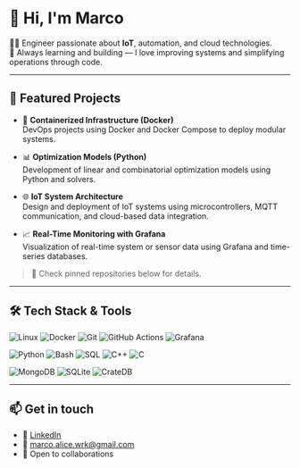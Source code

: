 # 👋 Hi, I'm Marco

👨‍💻 Engineer passionate about **IoT**, automation, and cloud technologies.  
🚀 Always learning and building — I love improving systems and simplifying operations through code.

---

## 📂 Featured Projects

- 🐳 **Containerized Infrastructure (Docker)**  
  DevOps projects using Docker and Docker Compose to deploy modular systems.

- 📊 **Optimization Models (Python)**  
  Development of linear and combinatorial optimization models using Python and solvers.
  
- 🌐 **IoT System Architecture**  
  Design and deployment of IoT systems using microcontrollers, MQTT communication, and cloud-based data integration.

- 📈 **Real-Time Monitoring with Grafana**  
  Visualization of real-time system or sensor data using Grafana and time-series databases. 

> 🔗 Check pinned repositories below for details.

---

## 🛠️ Tech Stack & Tools

![Linux](https://img.shields.io/badge/Linux-FCC624?logo=linux&logoColor=black&style=flat)
![Docker](https://img.shields.io/badge/Docker-2496ED?logo=docker&logoColor=white&style=flat)
![Git](https://img.shields.io/badge/Git-F05032?logo=git&logoColor=white&style=flat)
![GitHub Actions](https://img.shields.io/badge/GitHub%20Actions-2088FF?logo=githubactions&logoColor=white&style=flat)
![Grafana](https://img.shields.io/badge/Grafana-F46800?logo=grafana&logoColor=white&style=flat)
<!-- ![Ansible](https://img.shields.io/badge/Ansible-EE0000?logo=ansible&logoColor=white&style=flat)
![Terraform](https://img.shields.io/badge/Terraform-7B42BC?logo=terraform&logoColor=white&style=flat) -->

![Python](https://img.shields.io/badge/Python-3776AB?logo=python&logoColor=white&style=flat)
![Bash](https://img.shields.io/badge/Bash-4EAA25?logo=gnu-bash&logoColor=white&style=flat)
![SQL](https://img.shields.io/badge/SQL-4479A1?logo=mysql&logoColor=white&style=flat)
![C++](https://img.shields.io/badge/C++-00599C?logo=c%2B%2B&logoColor=white&style=flat)
![C](https://img.shields.io/badge/C-00599C?logo=c&logoColor=white&style=flat)

![MongoDB](https://img.shields.io/badge/MongoDB-47A248?logo=mongodb&logoColor=white&style=flat)
![SQLite](https://img.shields.io/badge/SQLite-003B57?logo=sqlite&logoColor=white&style=flat)
![CrateDB](https://img.shields.io/badge/CrateDB-0E2941?style=flat&logoColor=white)


---

## 📫 Get in touch

- 💼 [LinkedIn](https://www.linkedin.com/in/marco-%C3%A0lice-987387266/)  
- 📧 marco.alice.wrk@gmail.com  
- 💬 Open to collaborations



